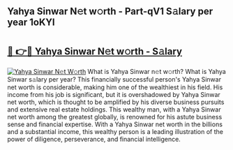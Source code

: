 ## Yahya Sinwar N𝚎t w𝚘rth - Part-qV1 S𝚊lary per year 1oKYI

# <h2><a href="http://gc1alu.nevu.top/?p=Yahya+Sinwar">🔗 👉🔴 Yahya Sinwar N𝚎t w𝚘rth - S𝚊lary</a></h2>

[![Yahya Sinwar N𝚎t W𝚘rth](https://i.imgur.com/Oavwk0R.jpeg)](http://gc1alu.nevu.top/?p=Yahya+Sinwar)
What is Yahya Sinwar n𝚎t w𝚘rth? What is Yahya Sinwar s𝚊lary per year?
This financially successful person's Yahya Sinwar net worth is considerable, making him one of the wealthiest in his field. His income from his job is significant, but it is overshadowed by Yahya Sinwar net worth, which is thought to be amplified by his diverse business pursuits and extensive real estate holdings. This wealthy man, with a Yahya Sinwar net worth among the greatest globally, is renowned for his astute business sense and financial expertise. With a Yahya Sinwar net worth in the billions and a substantial income, this wealthy person is a leading illustration of the power of diligence, perseverance, and financial intelligence.
